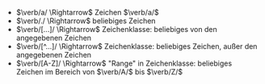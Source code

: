 - $\verb/a/ \Rightarrow$ Zeichen $\verb/a/$
- $\verb/./ \Rightarrow$ beliebiges Zeichen
- $\verb/[...]/ \Rightarrow$ Zeichenklasse: beliebiges von den angegebenen Zeichen
- $\verb/[^...]/ \Rightarrow$ Zeichenklasse: beliebiges Zeichen, außer den angegebenen Zeichen
- $\verb/[A-Z]/ \Rightarrow$ "Range" in Zeichenklasse: beliebiges Zeichen im Bereich von  $\verb/A/$ bis $\verb/Z/$